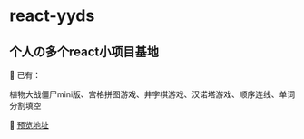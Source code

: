 # react-yyds
## 个人の多个react小项目基地

📖 已有：

植物大战僵尸mini版、宫格拼图游戏、井字棋游戏、汉诺塔游戏、顺序连线、单词分割填空

🎿 <a href="http://xlboy.cn/react-base/" target="_blank">预览地址</a>